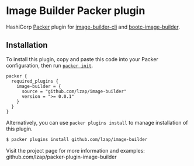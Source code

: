 # Image Builder Packer plugin

HashiCorp [Packer](https://www.packer.io/) plugin for [image-builder-cli](https://github.com/osbuild/image-builder-cli) and [bootc-image-builder](https://github.com/osbuild/bootc-image-builder).

## Installation

To install this plugin, copy and paste this code into your Packer configuration, then run [`packer init`](https://www.packer.io/docs/commands/init).

```hcl
packer {
  required_plugins {
    image-builder = {
      source = "github.com/lzap/image-builder"
      version = ">= 0.0.1"
    }
  }
}
```

Alternatively, you can use `packer plugins install` to manage installation of this plugin.

```sh
$ packer plugins install github.com/lzap/image-builder
```

Visit the project page for more information and examples: github.com/lzap/packer-plugin-image-builder
